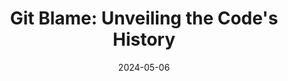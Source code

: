 ---
layout: post
title:  "Git Blame: Unveiling the Code's History"
date:   2024-05-06
translations: ["pt"]
tags: ["git"]
---